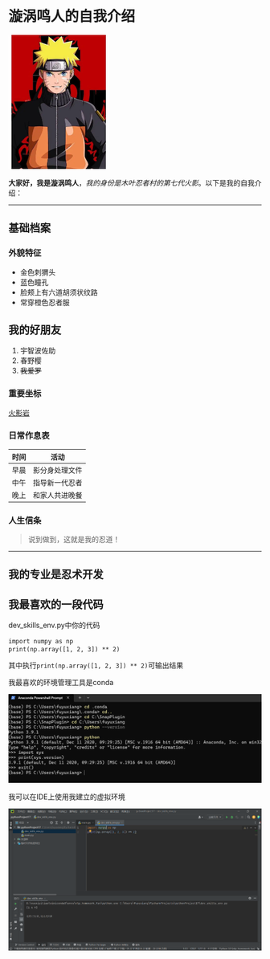 # 漩涡鸣人的自我介绍

<img src="https://github.com/2679053759/dev_skills/blob/main/%E6%BC%A9%E6%B6%A1%E9%B8%A3%E4%BA%BA.png" width="200" alt="漩涡鸣人形象">

**大家好，我是漩涡鸣人**，*我的身份是木叶忍者村的第七代火影*。以下是我的自我介绍：

---

## 基础档案

### 外貌特征
- 金色刺猬头
- 蓝色瞳孔
- 脸颊上有六道胡须状纹路
- 常穿橙色忍者服

## 我的好朋友
1. 宇智波佐助
2. 春野樱
3. ~~我爱罗~~

### 重要坐标
[火影岩](https://naruto.fandom.com/wiki/Hokage_Rock)

### 日常作息表
| 时间 | 活动 |
|------|------|
| 早晨 | 影分身处理文件 |
| 中午 | 指导新一代忍者 |
| 晚上 | 和家人共进晚餐 |

### 人生信条
> 说到做到，这就是我的忍道！

---

## 我的专业是忍术开发

## 我最喜欢的一段代码
dev_skills_env.py中你的代码

    import numpy as np
    print(np.array([1, 2, 3]) ** 2)
其中执行`print(np.array([1, 2, 3]) ** 2)`可输出结果

我最喜欢的环境管理工具是conda

<img src="https://github.com/2679053759/dev_skills/blob/main/%E7%8E%AF%E5%A2%83%E6%90%AD%E5%BB%BA%E6%88%AA%E5%9B%BE.png" width="800" alt="Conda环境配置截图">

我可以在IDE上使用我建立的虚拟环境

<img src="https://github.com/2679053759/dev_skills/blob/main/%E7%8E%AF%E5%A2%83%E6%90%AD%E5%BB%BA%E6%88%AA%E5%9B%BE2.png" width="800" alt="IDE环境配置截图"> 